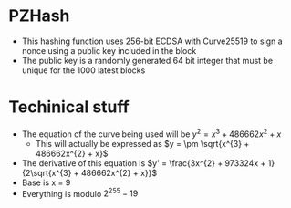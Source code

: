 # PZHash
- This hashing function uses 256-bit ECDSA with Curve25519 to sign a nonce using a public key included in the block
- The public key is a randomly generated 64 bit integer that must be unique for the 1000 latest blocks

# Techinical stuff
- The equation of the curve being used will be $y^{2} = x^{3} + 486662x^{2} + x$
  - This will actually be expressed as $y = \pm \sqrt{x^{3} + 486662x^{2} + x}$
- The derivative of this equation is $y' = \frac{3x^{2} + 973324x + 1}{2\sqrt{x^{3} + 486662x^{2} + x}}$
- Base is x = 9
- Everything is modulo $2^{255} - 19$
